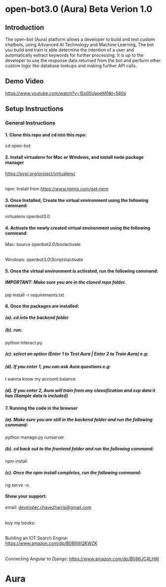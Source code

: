 # open-bot3.0 (Aura) Beta Verion 1.0

## Introduction

The open-bot (Aura) platform allows a developer to build and test custom chatbots, using Advanced AI Technology and Machine Learning, The bot you build and train is able determine the intention of a user and automatically extract keywords for further processing. It is up to the developer to use the response data returned from the bot and perform other custom logic like database lookups and making further API calls.

## Demo Video

https://www.youtube.com/watch?v=1Es05UapeM0&t=560s

## Setup Instructions

### General Instructions
#### 1. Clone this repo and cd into this repo:
cd open-bot

#### 2. Install virtualenv for Mac or Windows, and install node package manager
https://pypi.org/project/virtualenv/
######
npm: Install from https://www.npmjs.com/get-npm

#### 3. Once Installed, Create the virtual environment using the following command:
virtualenv openbot3.0  

#### 4. Activate the newly created virtual environment using the following command:
Mac:
source openbot2.0/bin/activate
######
Windows:
openbot3.0\Scripts\activate

#### 5. Once the virtual environment is activated, run the following command:
##### IMPORTANT: Make sure you are in the cloned repo folder.
pip install -r requirements.txt

#### 6. Once the packages are installed:
##### (a). cd into the backend folder 
##### (b). run:
 python interact.py
##### (c). select an option (Enter 1 to Test Aura | Enter 2 to Train Aura) e.g: 
##### (d). If you enter 1, you can ask Aura questions e.g:
I wanna know my account balance 

##### (d). If you enter 2, Aura will train from any classification and svp data it has (Sample data is included)

#### 7. Running the code in the browser

##### (a). Make sure you are still in the backend folder and run the following command:
python manage.py runserver

##### (b). cd back out to the frontend folder and run the following command:
npm install

##### (c). Once the npm install completes, run the following command:
ng serve -o

#### Show your support:
email: developer.chavezharris@gmail.com
######
buy my books:
######
Building an IOT Search Engine: https://www.amazon.com/dp/B086WQKWZK
######
Connecting Angular to Django: https://www.amazon.com/dp/B086JC4LHW




# Aura

